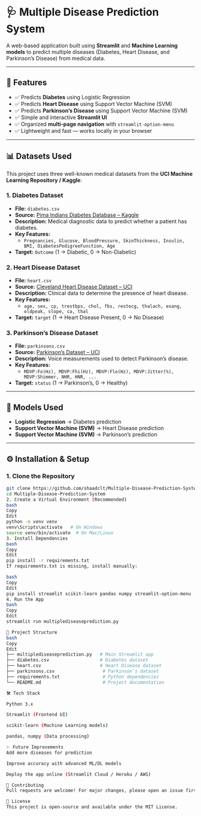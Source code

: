 # 🩺 Multiple Disease Prediction System  

A web-based application built using **Streamlit** and **Machine Learning models** to predict multiple diseases (Diabetes, Heart Disease, and Parkinson’s Disease) from medical data.  

---

## 🚀 Features  
- ✅ Predicts **Diabetes** using Logistic Regression  
- ✅ Predicts **Heart Disease** using Support Vector Machine (SVM)  
- ✅ Predicts **Parkinson’s Disease** using Support Vector Machine (SVM)  
- ✅ Simple and interactive **Streamlit UI**  
- ✅ Organized **multi-page navigation** with `streamlit-option-menu`  
- ✅ Lightweight and fast — works locally in your browser  

---

## 📊 Datasets Used  

This project uses three well-known medical datasets from the **UCI Machine Learning Repository / Kaggle**:

### 1. Diabetes Dataset  
- **File:** `diabetes.csv`  
- **Source:** [Pima Indians Diabetes Database – Kaggle](https://www.kaggle.com/datasets/mathchi/diabetes-data-set)  
- **Description:** Medical diagnostic data to predict whether a patient has diabetes.  
- **Key Features:**  
  - `Pregnancies, Glucose, BloodPressure, SkinThickness, Insulin, BMI, DiabetesPedigreeFunction, Age`  
- **Target:** `Outcome` (1 → Diabetic, 0 → Non-Diabetic)  

### 2. Heart Disease Dataset  
- **File:** `heart.csv`  
- **Source:** [Cleveland Heart Disease Dataset – UCI](https://archive.ics.uci.edu/ml/datasets/heart+disease)  
- **Description:** Clinical data to determine the presence of heart disease.  
- **Key Features:**  
  - `age, sex, cp, trestbps, chol, fbs, restecg, thalach, exang, oldpeak, slope, ca, thal`  
- **Target:** `target` (1 → Heart Disease Present, 0 → No Disease)  

### 3. Parkinson’s Disease Dataset  
- **File:** `parkinsons.csv`  
- **Source:** [Parkinson’s Dataset – UCI](https://archive.ics.uci.edu/ml/datasets/parkinsons)  
- **Description:** Voice measurements used to detect Parkinson’s disease.  
- **Key Features:**  
  - `MDVP:Fo(Hz), MDVP:Fhi(Hz), MDVP:Flo(Hz), MDVP:Jitter(%), MDVP:Shimmer, NHR, HNR, ...`  
- **Target:** `status` (1 → Parkinson’s, 0 → Healthy)  

---

## 🧠 Models Used  

- **Logistic Regression** → Diabetes prediction  
- **Support Vector Machine (SVM)** → Heart Disease prediction  
- **Support Vector Machine (SVM)** → Parkinson’s prediction  

---

## ⚙️ Installation & Setup  

### 1. Clone the Repository  
```bash
git clone https://github.com/shaadclt/Multiple-Disease-Prediction-System.git
cd Multiple-Disease-Prediction-System
2. Create a Virtual Environment (Recommended)
bash
Copy
Edit
python -m venv venv
venv\Scripts\activate   # On Windows
source venv/bin/activate  # On Mac/Linux
3. Install Dependencies
bash
Copy
Edit
pip install -r requirements.txt
If requirements.txt is missing, install manually:

bash
Copy
Edit
pip install streamlit scikit-learn pandas numpy streamlit-option-menu
4. Run the App
bash
Copy
Edit
streamlit run multiplediseaseprediction.py

📌 Project Structure
bash
Copy
Edit
├── multiplediseaseprediction.py   # Main Streamlit app
├── diabetes.csv                   # Diabetes dataset
├── heart.csv                      # Heart Disease dataset
├── parkinsons.csv                  # Parkinson’s dataset
├── requirements.txt                # Python dependencies
└── README.md                       # Project documentation

🛠️ Tech Stack

Python 3.x

Streamlit (Frontend UI)

scikit-learn (Machine Learning models)

pandas, numpy (Data processing)

✨ Future Improvements
Add more diseases for prediction

Improve accuracy with advanced ML/DL models

Deploy the app online (Streamlit Cloud / Heroku / AWS)

🤝 Contributing
Pull requests are welcome! For major changes, please open an issue first to discuss what you would like to change.

📜 License
This project is open-source and available under the MIT License.
